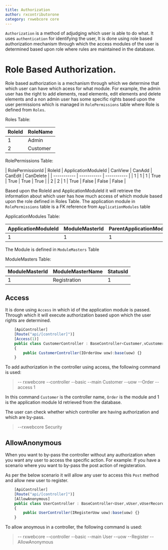 ```yaml
---
title: Authorization
author: rxcontributorone
category: rxwebcore core
---
```


`Authorization` is a method of adjudging which user is able to do what. It uses `authentication` for identifying the user, It is done using role based authorization mechanism through which the access modules of the user is determined based upon role where rules are maintained in the database.

# Role Based Authorization.
Role based authorization is a mechanism through which we determine that which user can have which acess for what module. For example, the admin user has the right to add elements, read elements, edit elements and delete elements and a non admin user has some specific rights based upon the user permissions which is managed in `RolePermissions` table where Role is defined from `Roles`.

Roles Table:

| RoleId | RoleName |
| ----------- | ----------- |
| 1 | Admin |
| 2 | Customer |

RolePermissions Table:

| RolePermissionId | RoleId | ApplicationModuleId | CanView | CanAdd | CanEdit | CanDelete |
| ----------- | ----------- | ----------- |
| 1 | 1 | 1 | True | True | True | True |
| 2 | 2 | 1 | True | False | False | False |


Based upon the RoleId and ApplicationModuleId it will retrieve the information about which user has how much access of which module based upon the role defined in Roles Table. 
The application module in `RolePermissions` table is a FK reference from `ApplicationModules` table

ApplicationModules Table:

| ApplicationModuleId | ModuleMasterId | ParentApplicationModuleId |
| ----------- | ----------- | ----------- |
| 1 | 1 | 1 |

The Module is defined in `ModuleMasters` Table

ModuleMasters Table: 

| ModuleMasterId | ModuleMasterName | StatusId |
| ----------- | ----------- | ----------- |
| 1 | Registration | 1 |


## Access
It is done using `Access` in which id of the application module is passed. Through which it will execute authorization based upon which the user rights are determined.

```js
    [ApiController]
    [Route("api/[controller]")]
	[Access(1)]
	public class CustomerController : BaseController<Customer,vCustomer,vCustomerRecord>
    {
        public CustomerController(IOrderUow uow):base(uow) {}
    }
```        

To add authorization in the controller using access, the following command is used:

> -- rxwebcore --controller --basic --main Customer --uow --Order --access 1

In this command `Customer` is the controller name, `Order` is the module and 1 is the application module Id retrieved from the database. 

The user can check whether which controller are having authorization and which are by-pass.

> --rxwebcore Security

## AllowAnonymous

When you want to by-pass the controller without any authorization when you want any user to access the specific action. For example: If you have a scenario where you want to by-pass the post action of registeration.

As per the below scenario it will allow any user to access this `Post` method and allow new user to register.  

```js
    [ApiController]
    [Route("api/[controller]")]
	[AllowAnonymous]
	public class UserController : BaseController<User,vUser,vUserRecord>
    {
        public UserController(IRegisterUow uow):base(uow) {}
    }
```

To allow anoymous in a controller, the following command is used:

> -- rxwebcore --controller --basic --main User --uow --Register --AllowAnonymous 